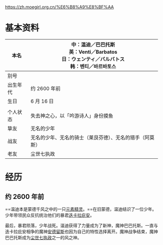 https://zh.moegirl.org.cn/%E6%B8%A9%E8%BF%AA



# 基本资料

| 本名     | 中：温迪／巴巴托斯<br>英：Venti／Barbatos<br/>日：ウェンティ／バルバトス<br/>韩：벤티／바르바토스 |
| -------- | ------------------------------------------------------------ |
| 别号     |                                                              |
| 出生年代 | 约 2600 年前                                                 |
| 生日     | 6 月 16 日                                                   |
|          |                                                              |
| 个人状态 | 失去神之心，以「吟游诗人」身份摸鱼                           |
| 挚友     | 无名的少年                                                   |
| 战友     | 无名的少年、无名的骑士（莱艮芬德）、无名的猎手（阿莫斯）     |
| 老友     | 尘世七执政                                                   |



# 经历

## 约 2600 年前

==温迪本是蒙德千风之中的一只[元素精灵](https://zh.moegirl.org.cn/元素精灵)。==在旧蒙德，温迪结识了一位少年。少年带领民众反抗统治他们的暴君[迭卡拉庇安](https://zh.moegirl.org.cn/迭卡拉庇安)。

最后，暴君陨落，少年战死。温迪获得了力量成为了新神，魔神巴巴托斯。一直与迭卡拉庇安相争的魔神[安德留斯](https://zh.moegirl.org.cn/安德留斯)也因为自己的特性选择离开。魔神战争结束，魔神巴巴托斯成为[尘世七执政](https://zh.moegirl.org.cn/尘世七执政)之一的风之神。